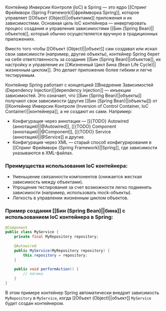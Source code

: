 
Контейнер Инверсии Контроля (IoC) в Spring — это ядро [[Спринг Фреймворк (Spring Framework)||фреймворка Spring]], которое управляет [[Объект (Object)||объектами]] приложения и их зависимостями. Основная цель IoC контейнера — инвертировать процесс создания и управления зависимостями [[Бин (Spring Bean)||объектов]], который обычно осуществляется вручную в традиционных приложениях.

Вместо того чтобы [[Объект (Object)||объект]] сам создавал или искал свои зависимости (например, другие объекты), контейнер Spring берет на себя ответственность за создание [[Бин (Spring Bean)||объектов]], их настройку и управление их [[Жизненный Цикл Бина (Bean Life Cycle)||жизненным циклом]]. Это делает приложение более гибким и легче тестируемым.

Контейнер Spring работает с концепцией [[Внедрение Зависимостей (Dependency Injection)||dependency injection]] — инъекции зависимостей. Это означает, что [[Бин (Spring Bean)||объекты]] получают свои зависимости (другие [[Бин (Spring Bean)||объекты]]) от [[Контейнер Инверсии Контроля (Inversion of Control Container, IoC Container)||контейнера]], а не создают их сами. Например:

- Конфигурация через аннотации — [[{TODO} Autowired (аннотация)||@Autowired]], [[{TODO} Component (аннотация)||@Component]], [[{TODO} Service (аннотация)||@Service]] и другие.
- Конфигурация через XML — старый способ конфигурирования в [[Спринг Фреймворк (Spring Framework)||Spring]], где зависимости указываются в XML-файлах.

  
### Преимущества использования IoC контейнера:

- Уменьшение связанности компонентов (снижается жесткая зависимость между объектами).
- Упрощение тестирования за счет возможности легко подменять зависимости (например, использовать mock-объекты).
- Легкость в управлении жизненным циклом объектов.


### Пример создания [[Бин (Spring Bean)||бина]] с использованием IoC контейнера в Spring:

```java
@Component
public class MyService {
    private final MyRepository repository;
	
    @Autowired
    public MyService(MyRepository repository) {
        this.repository = repository;
    }
	
    public void performAction() {
        // логика
    }
}
```

В этом примере контейнер Spring автоматически внедрит зависимость `MyRepository` в `MyService`, когда [[Объект (Object)||объект]] `MyService` будет создан контейнером.
